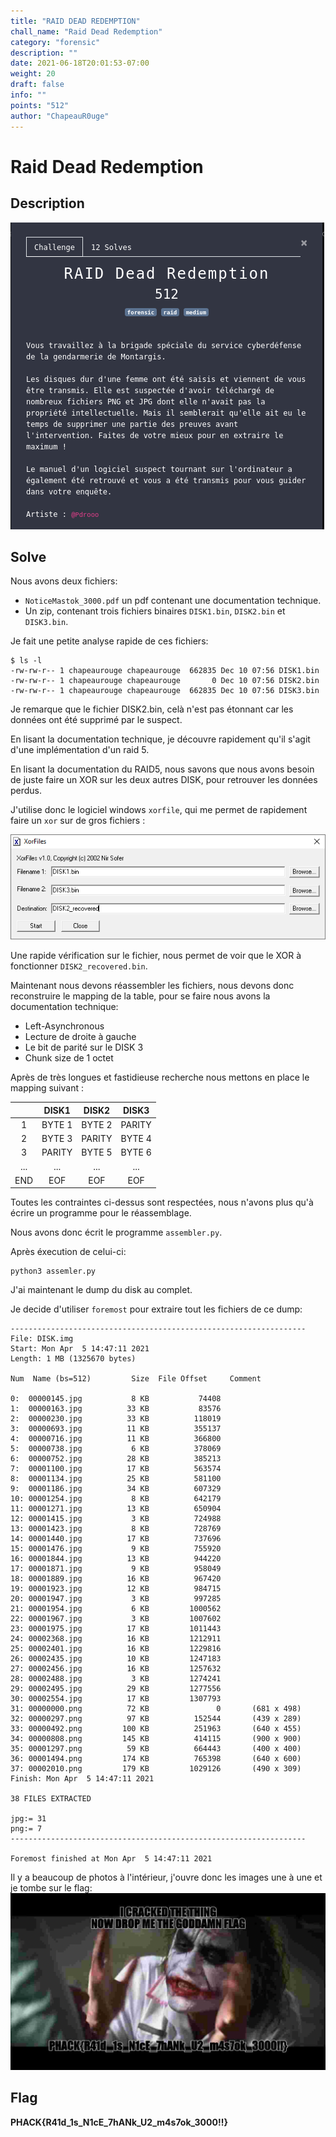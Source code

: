 ```yaml
---
title: "RAID DEAD REDEMPTION"
chall_name: "Raid Dead Redemption"
category: "forensic"
description: ""
date: 2021-06-18T20:01:53-07:00
weight: 20
draft: false
info: ""
points: "512"
author: "ChapeauR0uge"
---
```

# Raid Dead Redemption

## Description

![Raid Dead Redemption - P'Hack'21](/files/phack21/raid-dead-redemption/raid_dead_redemption.PNG)

## Solve

Nous avons deux fichiers:
* `NoticeMastok_3000.pdf` un pdf contenant une documentation technique.
* Un zip, contenant trois fichiers binaires `DISK1.bin`, `DISK2.bin` et `DISK3.bin`.

Je fait une petite analyse rapide de ces fichiers:
```shell
$ ls -l
-rw-rw-r-- 1 chapeaurouge chapeaurouge  662835 Dec 10 07:56 DISK1.bin
-rw-rw-r-- 1 chapeaurouge chapeaurouge       0 Dec 10 07:56 DISK2.bin
-rw-rw-r-- 1 chapeaurouge chapeaurouge  662835 Dec 10 07:56 DISK3.bin
```
Je remarque que le fichier DISK2.bin, celà n'est pas étonnant car les données ont été supprimé par le suspect.

En lisant la documentation technique, je découvre rapidement qu'il s'agit d'une implémentation d'un raid 5.

En lisant la documentation du RAID5, nous savons que nous avons besoin de juste faire un XOR sur les deux autres DISK, pour retrouver les données perdus.

J'utilise donc le logiciel windows `xorfile`, qui me permet de rapidement faire un `xor` sur de gros fichiers :

![xorfile - P'Hack'21](/files/phack21/raid-dead-redemption/xorfile.PNG)

Une rapide vérification sur le fichier, nous permet de voir que le XOR à fonctionner `DISK2_recovered.bin`.

Maintenant nous devons réassembler les fichiers, nous devons donc reconstruire le mapping de la table, pour se faire nous avons la documentation technique:
* Left-Asynchronous 
* Lecture de droite à gauche
* Le bit de parité sur le DISK 3
* Chunk size de 1 octet

Après de très longues et fastidieuse recherche nous mettons en place le mapping suivant :

||DISK1|DISK2|DISK3|
|:-:|:-----:|:-----:|:-----:|
|1|BYTE 1|BYTE 2|PARITY|
|2|BYTE 3|PARITY|BYTE 4|
|3|PARITY|BYTE 5|BYTE 6|
|...|...|...|...|...|
|END|EOF|EOF|EOF|

Toutes les contraintes ci-dessus sont respectées, nous n'avons plus qu'à écrire un programme pour le réassemblage.

Nous avons donc écrit le programme `assembler.py`.

Après éxecution de celui-ci:
```shell
python3 assemler.py
```

J'ai maintenant le dump du disk au complet.

Je decide d'utiliser `foremost` pour extraire tout les fichiers de ce dump:
```shell
------------------------------------------------------------------
File: DISK.img
Start: Mon Apr  5 14:47:11 2021
Length: 1 MB (1325670 bytes)
 
Num	 Name (bs=512)	       Size	 File Offset	 Comment 

0:	00000145.jpg 	       8 KB 	      74408 	 
1:	00000163.jpg 	      33 KB 	      83576 	 
2:	00000230.jpg 	      33 KB 	     118019 	 
3:	00000693.jpg 	      11 KB 	     355137 	 
4:	00000716.jpg 	      11 KB 	     366800 	 
5:	00000738.jpg 	       6 KB 	     378069 	 
6:	00000752.jpg 	      28 KB 	     385213 	 
7:	00001100.jpg 	      17 KB 	     563574 	 
8:	00001134.jpg 	      25 KB 	     581100 	 
9:	00001186.jpg 	      34 KB 	     607329 	 
10:	00001254.jpg 	       8 KB 	     642179 	 
11:	00001271.jpg 	      13 KB 	     650904 	 
12:	00001415.jpg 	       3 KB 	     724988 	 
13:	00001423.jpg 	       8 KB 	     728769 	 
14:	00001440.jpg 	      17 KB 	     737696 	 
15:	00001476.jpg 	       9 KB 	     755920 	 
16:	00001844.jpg 	      13 KB 	     944220 	 
17:	00001871.jpg 	       9 KB 	     958049 	 
18:	00001889.jpg 	      16 KB 	     967420 	 
19:	00001923.jpg 	      12 KB 	     984715 	 
20:	00001947.jpg 	       3 KB 	     997285 	 
21:	00001954.jpg 	       6 KB 	    1000562 	 
22:	00001967.jpg 	       3 KB 	    1007602 	 
23:	00001975.jpg 	      17 KB 	    1011443 	 
24:	00002368.jpg 	      16 KB 	    1212911 	 
25:	00002401.jpg 	      16 KB 	    1229816 	 
26:	00002435.jpg 	      10 KB 	    1247183 	 
27:	00002456.jpg 	      16 KB 	    1257632 	 
28:	00002488.jpg 	       3 KB 	    1274241 	 
29:	00002495.jpg 	      29 KB 	    1277556 	 
30:	00002554.jpg 	      17 KB 	    1307793 	 
31:	00000000.png 	      72 KB 	          0 	  (681 x 498)
32:	00000297.png 	      97 KB 	     152544 	  (439 x 289)
33:	00000492.png 	     100 KB 	     251963 	  (640 x 455)
34:	00000808.png 	     145 KB 	     414115 	  (900 x 900)
35:	00001297.png 	      59 KB 	     664443 	  (400 x 400)
36:	00001494.png 	     174 KB 	     765398 	  (640 x 600)
37:	00002010.png 	     179 KB 	    1029126 	  (490 x 309)
Finish: Mon Apr  5 14:47:11 2021

38 FILES EXTRACTED
	
jpg:= 31
png:= 7
------------------------------------------------------------------

Foremost finished at Mon Apr  5 14:47:11 2021
``` 

Il y a beaucoup de photos à l'intérieur, j'ouvre donc les images une à une et je tombe sur le flag:
![Joker - P'Hack'21](/files/phack21/raid-dead-redemption/flag.jpg)

## Flag

**PHACK{R41d_1s_N1cE_7hANk_U2_m4s7ok_3000!!}**
